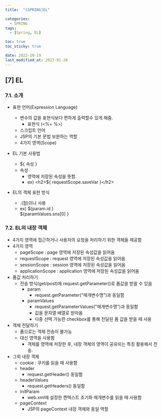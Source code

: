 ```yaml
---
title:  "[SPRING]EL" 

categories:
  - SPRING
tags:
  - [Spring, EL]

toc: true
toc_sticky: true

date: 2022-10-19
last_modified_at: 2023-01-26
---
```

[7] EL
---
### 7.1. 소개
- 표현 언어(Expression Language)
  - 변수의 값을 표현식보다 편하게 출력할수 있게 해줌.
    - 표현식 (<%= %>)
  - 스크립트 언어 
  - JSP의 기본 문법 보완하는 역할 
  - 4가지 영역(Scope)

- EL 기본 사용법 
  - ${ 속성 }  
  - 속성 
    - 영역에 저장된 속성을 뜻함.
    - ex) \<h2>${ requestScope.saveVar }\</h2>    
  
- EL의 객체 표현 방식
  - .(점)이나 [](대괄호) 사용 
  - ex) ${param.id }<br>
        ${paramValues.sns[0] }

### 7.2. EL의 내장 객체 
- 4가지 영역에 접근하거나 사용자의 요청을 처리하기 위한 객체들 제공함               
- 4가지 영역 
  - pageScope : page 영역에 저장된 속성값을 읽어옴 
  - requestScope : request 영역에 저장된 속성값을 읽어옴 
  - sessionScope : session 영역에 저장된 속성값을 읽어옴
  - applicationScope : application 영역에 저장된 속성값을 읽어옴
- 폼값 처리하기 
  - 전송 방식(get/post)에 request.getParameter()로 폼값을 받을 수 있음 
    - param     
      - request.getParameter("매개변수명")과 동일함
    - paramValues
      - request.getParameterValues("매개변수명")과 동일함 
      - 값을 문자열 배열로 받아옴 
      - 다중 선택 가능한 checkbox를 통해 전달된 폼 값을 받을 때 사용    
- 객체 전달하기
    - 폼으로는 객체 전송이 불가능 
    - 대신 영역을 사용함 
        - 객체를 영역에 저장한 후, 내장 객체의 영역이 공유되는 특징 활용해서 전송.
- 그외 내장 객체
    - cookie : 쿠키를 읽을 때 사용함 
    - header
        - request.getHeader() 동일함 
    - headerValues
        - request.getHeaders() 동일함 
    - initParam             
        - web.xml에 설정한 켄텍스트 초기화 매개변수를 읽을 때 사용함 
    - pageContext
        - JSP의 pageContext 내장 객체와 동일 역할 